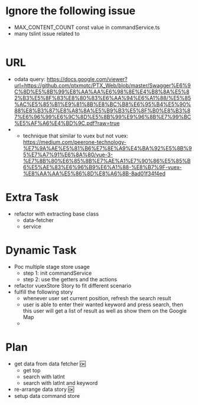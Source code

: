 # Ignore the following issue
- MAX_CONTENT_COUNT const value in commandService.ts
- many tslint issue related to 
    ``` Parameter 'context' implicitly has an 'any' type.
    ```
# URL
- odata query: https://docs.google.com/viewer?url=https://github.com/ptxmotc/PTX_Web/blob/master/Swagger%E6%9C%8D%E5%8B%99%E8%AA%AA%E6%98%8E%E4%B8%8A%E5%82%B3%E5%8F%83%E8%80%83%E6%AA%94%E6%A1%88/%E5%85%AC%E5%85%B1%E9%81%8B%E8%BC%B8%E6%95%B4%E5%90%88%E8%B3%87%E8%A8%8A%E5%B9%B3%E5%8F%B0%E8%B3%87%E6%96%99%E6%9C%8D%E5%8B%99%E9%96%8B%E7%99%BC%E5%AF%A6%E4%BD%9C.pdf?raw=true
- - technique that similar to vuex but not vuex: https://medium.com/peerone-technology-%E7%9A%AE%E5%81%B6%E7%8E%A9%E4%BA%92%E5%8B%95%E7%A7%91%E6%8A%80/vue-3-%E7%8B%80%E6%85%8B%E7%AE%A1%E7%90%86%E5%85%B6%E5%AE%83%E6%96%B9%E6%A1%88-%E8%B7%9F-vuex-%E8%AA%AA%E5%86%8D%E8%A6%8B-8ad01f34f4ed
# Extra Task
- refactor with extracting base class
  - data-fetcher
  - service
# Dynamic Task
- Poc multiple stage store usage
  - step 1: init commandService
  - step 2: use the getters and the actions
- refactor vuexStore Story to fit different scenario
- fulfill the following story
  - whenever user set current position, refresh the search result
  - user is able to enter their wanted keyword and press search, then this user will get a list of result as well as show them on the Google Map
  -
# Plan
- get data from data fetcher :ok:
    - get top
    - search with latlnt
    - search with latlnt and keyword
- re-arrange data story :ok:
- setup data command store

